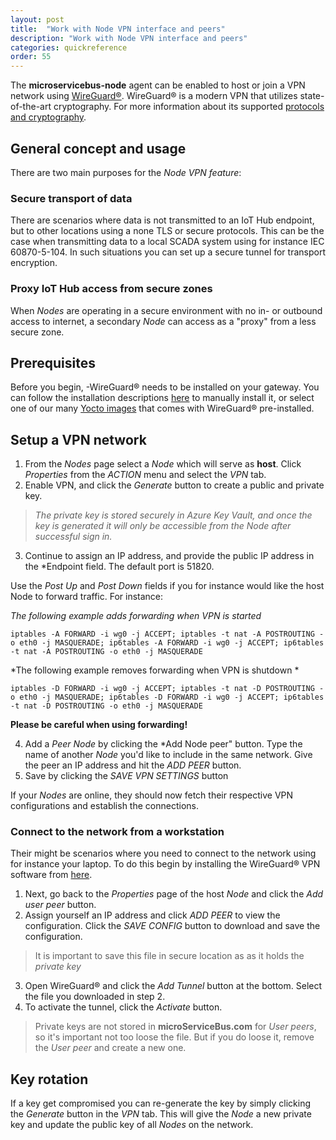 ```yaml
---
layout: post
title:  "Work with Node VPN interface and peers"
description: "Work with Node VPN interface and peers"
categories: quickreference
order: 55
---
```


The **microservicebus-node** agent can be enabled to host or join a VPN network using [WireGuard®](https://www.wireguard.com/). WireGuard® is a modern VPN that utilizes state-of-the-art cryptography. For more information about its supported [protocols and cryptography](https://www.wireguard.com/protocol/).

## General concept and usage
There are two main purposes for the *Node VPN feature*:

### Secure transport of data
There are scenarios where data is not transmitted to an IoT Hub endpoint, but to other locations using a none TLS or secure protocols. This can be the case when transmitting data to a local SCADA system using for instance IEC 60870-5-104. In such situations you can set up a secure tunnel for transport encryption.

### Proxy IoT Hub access from secure zones
When *Nodes* are operating in a secure environment with no in- or outbound access to internet, a secondary *Node* can access as a "proxy" from a less secure zone.

## Prerequisites
Before you begin, -WireGuard® needs to be installed on your gateway. You can follow the installation descriptions [here](https://www.wireguard.com/install/) to manually install it, or select one of our many [Yocto images](https://github.com/axians/meta-microservicebus) that comes with WireGuard® pre-installed.

## Setup a VPN network
1. From the *Nodes* page select a *Node* which will serve as **host**. Click *Properties* from the *ACTION* menu and select the *VPN* tab.
2. Enable VPN, and click the *Generate* button to create a public and private key.
> *The private key is stored securely in Azure Key Vault, and once the key is generated it will only be accessible from the *Node* after successful sign in.*
3. Continue to assign an IP address, and provide the public IP address in the *Endpoint field. The default port is 51820.

Use the *Post Up* and *Post Down* fields if you for instance would like the host Node to forward traffic. For instance:

*The following example adds forwarding when VPN is started*
```
iptables -A FORWARD -i wg0 -j ACCEPT; iptables -t nat -A POSTROUTING -o eth0 -j MASQUERADE; ip6tables -A FORWARD -i wg0 -j ACCEPT; ip6tables -t nat -A POSTROUTING -o eth0 -j MASQUERADE
```
*The following example removes forwarding when VPN is shutdown *
```
iptables -D FORWARD -i wg0 -j ACCEPT; iptables -t nat -D POSTROUTING -o eth0 -j MASQUERADE; ip6tables -D FORWARD -i wg0 -j ACCEPT; ip6tables -t nat -D POSTROUTING -o eth0 -j MASQUERADE
```
**Please be careful when using forwarding!**

4. Add a *Peer Node* by clicking the *Add Node peer" button. Type the name of another *Node* you'd like to include in the same network. Give the peer an IP address and hit the *ADD PEER* button.
5. Save by clicking the *SAVE VPN SETTINGS* button

If your *Nodes* are online, they should now fetch their respective VPN configurations and establish the connections. 

### Connect to the network from a workstation
Their might be scenarios where you need to connect to the network using for instance your laptop. To do this begin by installing the WireGuard® VPN software from [here](https://www.wireguard.com/install/).

1. Next, go back to the *Properties* page of the host *Node* and click the *Add user peer* button.
2. Assign yourself an IP address and click *ADD PEER* to view the configuration. Click the *SAVE CONFIG* button to download and save the configuration.

> It is important to save this file in secure location as as it holds the *private key* 

3. Open WireGuard® and click the *Add Tunnel* button at the bottom. Select the file you downloaded in step 2.
4. To activate the tunnel, click the *Activate* button.

> Private keys are not stored in **microServiceBus.com** for *User peers*, so it's important not too loose the file. But if you do loose it, remove the *User peer* and create a new one.

## Key rotation
If a key get compromised you can re-generate the key by simply clicking the *Generate* button in the *VPN* tab. This will give the *Node* a new private key and update the public key of all *Nodes* on the network.